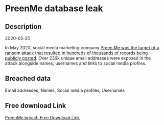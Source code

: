 # PreenMe database leak

## Description

2020-05-25

In May 2020, social media marketing company <a href="https://www.riskbasedsecurity.com/2020/06/24/personal-data-of-350000-social-media-influencers-and-users-compromised-following-preen-me-hack/" target="_blank" rel="noopener">Preen.Me was the target of a ransom attack that resulted in hundreds of thousands of records being publicly posted</a>. Over 236k unique email addresses were exposed in the attack alongside names, usernames and links to social media profiles.

## Breached data

Email addresses, Names, Social media profiles, Usernames

## Free download Link

[PreenMe breach Free Download Link](https://link-to.net/1229997/487.96129219674145/dynamic/?r=aHR0cHM6Ly93d3cubWVkaWFmaXJlLmNvbS92aWV3L2xJU1JlcjRCck5oMUUzTi9wcmVlbi5tZS9maWxl)